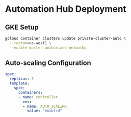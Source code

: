 # Automation Hub Deployment

## GKE Setup
```bash
gcloud container clusters update private-cluster-auto \
  --region=us-west1 \
  --enable-master-authorized-networks
```

## Auto-scaling Configuration
```yaml
spec:
  replicas: 3
  template:
    spec:
      containers:
      - name: controller
        env:
        - name: AUTO_SCALING
          value: "enabled"
```